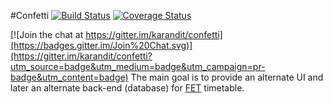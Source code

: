#Confetti [![Build Status](https://travis-ci.org/karandit/confetti.png?branch=master)](https://travis-ci.org/karandit/confetti) [![Coverage Status](https://coveralls.io/repos/karandit/confetti/badge.png?branch=master)](https://coveralls.io/r/karandit/confetti?branch=master)

[![Join the chat at https://gitter.im/karandit/confetti](https://badges.gitter.im/Join%20Chat.svg)](https://gitter.im/karandit/confetti?utm_source=badge&utm_medium=badge&utm_campaign=pr-badge&utm_content=badge)
The main goal is to provide an alternate UI and later an alternate back-end (database) for [FET](http://lalescu.ro/liviu/fet/) timetable.
